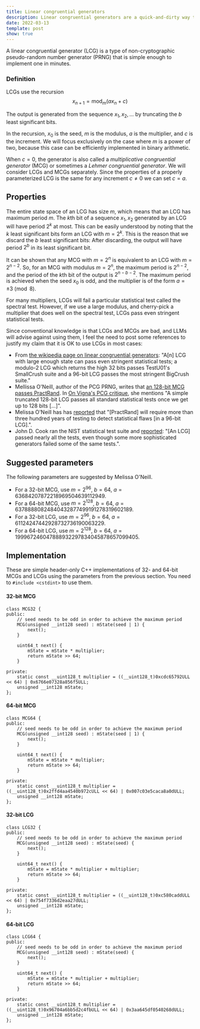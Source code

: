 ```yaml
---
title: Linear congruential generators
description: Linear congruential generators are a quick-and-dirty way to generate pseudorandom numbers.
date: 2022-03-13
template: post
show: true
---
```


A linear congruential generator (LCG) is a type of non-cryptographic pseudo-random number generator (PRNG) that is simple enough to implement one in minutes.


### Definition

LCGs use the recursion
$$ x_{n + 1} = \text{mod}_m(ax_n + c) $$

The output is generated from the sequence $x_1, x_2, ...$ by truncating the $b$ least significant bits.

In the recursion, $x_0$ is the seed, $m$ is the modulus, $a$ is the multiplier, and $c$ is the increment. We will focus exclusively on the case where $m$ is a power of two, because this case can be efficiently implemented in binary arithmetic.

When $c = 0$, the generator is also called a *multiplicative congruential generator* (MCG) or sometimes a *Lehmer congruential generator*. We will consider LCGs and MCGs separately. Since the properties of a properly parameterized LCG is the same for any increment $c \neq 0$ we can set $c = a$.

## Properties

The entire state space of an LCG has size $m$, which means that an LCG has maximum period $m$. The $k$th bit of a sequence $x_1, x_2$ generated by an LCG will have period $2^k$ at most. This can be easily understood by noting that the $k$ least significant bits form an LCG with $m = 2^k$. This is the reason that we discard the $b$ least significant bits: After discarding, the output will have period $2^b$ in its least significant bit.

It can be shown that any MCG with $m = 2^n$ is equivalent to an LCG with $m = 2^{n - 2}$. So, for an MCG with modulus $m = 2^n$, the maximum period is $2^{n - 2}$, and the period of the $k$th bit of the output is $2^{n - b - 2}$. The maximum period is achieved when the seed $x_0$ is odd, and the multiplier is of the form $a = \pm 3 \pmod 8$.

For many multipliers, LCGs will fail a particular statistical test called the spectral test. However, if we use a large modulus, and cherry-pick a multiplier that does well on the spectral test, LCGs pass even stringent statistical tests.

Since conventional knowledge is that LCGs and MCGs are bad, and LLMs will advise against using them, I feel the need to post some references to justify my claim that it is OK to use LCGs in most cases:
- From [the wikipedia page on linear congruential generators](https://en.wikipedia.org/wiki/Linear_congruential_generator#Advantages_and_disadvantages): "A[n] LCG with large enough state can pass even stringent statistical tests; a modulo-2 LCG which returns the high 32 bits passes TestU01's SmallCrush suite and a 96-bit LCG passes the most stringent BigCrush suite."
- Mellissa O'Neill, author of the PCG PRNG, writes that [an 128-bit MCG passes PractRand](https://www.pcg-random.org/posts/128-bit-mcg-passes-practrand.html). In [On Vigna's PCG critique](https://www.pcg-random.org/posts/on-vignas-pcg-critique.html), she mentions "A simple truncated 128-bit LCG passes all standard statistical tests once we get up to 128 bits [...]".
- Melissa O'Neill has has [reported](https://www.pcg-random.org/posts/does-it-beat-the-minimal-standard.html) that "[PractRand] will require more than three hundred years of testing to detect statistical flaws [in a 96-bit LCG].".
- John D. Cook ran the NIST statistical test suite and [reported](https://www.johndcook.com/blog/2017/07/05/simple-random-number-generator): "[An LCG] passed nearly all the tests, even though some more sophisticated generators failed some of the same tests.".


## Suggested parameters

The following parameters are suggested by Melissa O'Neill.
- For a 32-bit MCG, use $m = 2^{96}$, $b = 64$, $a = 63684207872218969504639112949$.
- For a 64-bit MCG, use $m = 2^{128}$, $b = 64$, $a = 63788880824840432877499191278319602189$.
- For a 32-bit LCG, use $m = 2^{96}$, $b = 64$, $a = 61124247442928732736190063229$.
- For a 64-bit LCG, use $m = 2^{128}$, $b = 64$, $a = 199967246047888932297834045878657099405$.


## Implementation

These are simple header-only C++ implementations of 32- and 64-bit MCGs and LCGs using the parameters from the previous section. You need to `#include <cstdint>` to use them.


#### 32-bit MCG

```
class MCG32 {
public:
	// seed needs to be odd in order to achieve the maximum period
	MCG(unsigned __int128 seed) : mState(seed | 1) {
		next();
	}

	uint64_t next() {
		mState = mState * multiplier;
		return mState >> 64;
	}

private:
	static const __uint128_t multiplier = ((__uint128_t)0xcdc65792ULL << 64) | 0x6766e07328a856f5ULL;
	unsigned __int128 mState;
};
```


#### 64-bit MCG

```
class MCG64 {
public:
	// seed needs to be odd in order to achieve the maximum period
	MCG(unsigned __int128 seed) : mState(seed | 1) {
		next();
	}

	uint64_t next() {
		mState = mState * multiplier;
		return mState >> 64;
	}

private:
	static const __uint128_t multiplier = ((__uint128_t)0x2ffd4aa4540b972cULL << 64) | 0x007c03e5caca8a0dULL;
	unsigned __int128 mState;
};
```


#### 32-bit LCG

```
class LCG32 {
public:
	// seed needs to be odd in order to achieve the maximum period
	MCG(unsigned __int128 seed) : mState(seed) {
		next();
	}

	uint64_t next() {
		mState = mState * multiplier + multiplier;
		return mState >> 64;
	}

private:
	static const __uint128_t multiplier = ((__uint128_t)0xc580caddULL << 64) | 0x754f7336d2eaa27dULL;
	unsigned __int128 mState;
};
```


#### 64-bit LCG

```
class LCG64 {
public:
	// seed needs to be odd in order to achieve the maximum period
	MCG(unsigned __int128 seed) : mState(seed) {
		next();
	}

	uint64_t next() {
		mState = mState * multiplier + multiplier;
		return mState >> 64;
	}

private:
	static const __uint128_t multiplier = ((__uint128_t)0x96704a6bb5d2c4fbULL << 64) | 0x3aa645df0540268dULL;
	unsigned __int128 mState;
};
```
